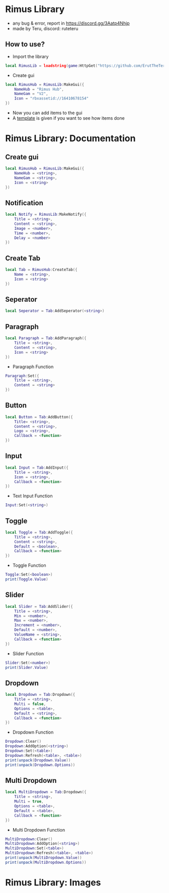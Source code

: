 # Rimus Library
- any bug & error, report in https://discord.gg/3Aatp4Nhjp 
- made by Teru, discord: ruteteru
## How to use?
- Import the library
```lua
local RimusLib = loadstring(game:HttpGet("https://github.com/ErutTheTeru/uilibrary/blob/main/Rimus%20Lib/Source.lua?raw=true"))()
```
- Create gui
```lua
local RimusHub = RimusLib:MakeGui({
	NameHub = "Rimus Hub",
	NameGam = "V2",
	Icon = "rbxassetid://16410678154"
})
```
- Now you can add items to the gui
- A [template](Example.lua) is given if you want to see how items done
# Rimus Library: Documentation
## Create gui
```lua
local RimusHub = RimusLib:MakeGui({
	NameHub = <string>,
	NameGam = <string>,
	Icon = <string>
})
```
## Notification
```lua
local Notify = RimusLib:MakeNotify({
    Title = <string>,
    Content = <string>,
    Image = <number>,
    Time = <number>,
    Delay = <number>
})
```
## Create Tab
```lua
local Tab = RimusHub:CreateTab({
	Name = <string>,
	Icon = <string>
})
```
## Seperator
```lua
local Seperator = Tab:AddSeperator(<string>)
```
## Paragraph
```lua
local Paragraph = Tab:AddParagraph({
	Title = <string>,
	Content = <string>,
	Icon = <string>
})
```
- Paragraph Function
```lua
Paragraph:Set({
	Title = <string>,
	Content = <string>
})
```
## Button
```lua
local Button = Tab:AddButton({
	Title= <string>,
	Content = <string>,
	Logo = <string>,
	Callback = <function>
})
```
## Input
```lua
local Input = Tab:AddInput({
	Title = <string>,
	Icon = <string>,
	Callback = <function>
})
```
- Text Input Function
```lua
Input:Set(<string>)
```
## Toggle
```lua
local Toggle = Tab:AddToggle({
	Title = <string>,
	Content = <string>,
	Default = <boolean>,
	Callback = <function>
})
```
- Toggle Function
```lua
Toggle:Set(<boolean>)
print(Toggle.Value)
```
## Slider
```lua
local Slider = Tab:AddSlider({
	Title = <string>,
	Min = <number>,
	Max = <number>,
	Increment = <number>,
	Default = <number>,
	ValueName = <string>,
	Callback = <function>
})
```
- Slider Function
```lua
Slider:Set(<number>)
print(Slider.Value)
```
## Dropdown
```lua
local Dropdown = Tab:Dropdown({
    Title = <string>,
	Multi = false,
	Options = <table>,
	Default = <string>,
	Callback = <function>
})
```
- Dropdown Function
```lua
Dropdown:Clear()
Dropdown:AddOption(<string>)
Dropdown:Set(<table>)
Dropdown:Refresh(<table>, <table>)
print(unpack(Dropdown.Value))
print(unpack(Dropdown.Options))
```
## Multi Dropdown
```lua
local MultiDropdown = Tab:Dropdown({
    Title = <string>,
	Multi = true,
	Options = <table>,
	Default = <table>,
	Callback = <function>
})
```
- Multi Dropdown Function
```lua
MultiDropdown:Clear()
MultiDropdown:AddOption(<string>)
MultiDropdown:Set(<table>)
MultiDropdown:Refresh(<table>, <table>)
print(unpack(MultiDropdown.Value))
print(unpack(MultiDropdown.Options))
```
# Rimus Library: Images